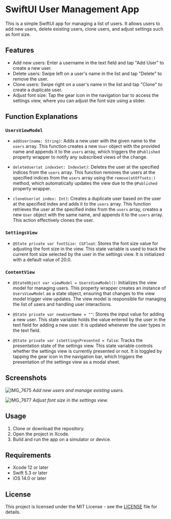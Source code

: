 # SwiftUI User Management App

This is a simple SwiftUI app for managing a list of users. It allows users to add new users, delete existing users, clone users, and adjust settings such as font size.

## Features

- Add new users: Enter a username in the text field and tap "Add User" to create a new user.
- Delete users: Swipe left on a user's name in the list and tap "Delete" to remove the user.
- Clone users: Swipe right on a user's name in the list and tap "Clone" to create a duplicate user.
- Adjust font size: Tap the gear icon in the navigation bar to access the settings view, where you can adjust the font size using a slider.

## Function Explanations

### `UsersViewModel`

- `addUser(name: String)`: Adds a new user with the given name to the `users` array. This function creates a new `User` object with the provided name and appends it to the `users` array, which triggers the `@Published` property wrapper to notify any subscribed views of the change.

- `deleteUser(at indexSet: IndexSet)`: Deletes the user at the specified indices from the `users` array. This function removes the users at the specified indices from the `users` array using the `remove(atOffsets:)` method, which automatically updates the view due to the `@Published` property wrapper.

- `cloneUser(at index: Int)`: Creates a duplicate user based on the user at the specified index and adds it to the `users` array. This function retrieves the user at the specified index from the `users` array, creates a new `User` object with the same name, and appends it to the `users` array. This action effectively clones the user.

### `SettingsView`

- `@State private var fontSize: CGFloat`: Stores the font size value for adjusting the font size in the view. This state variable is used to track the current font size selected by the user in the settings view. It is initialized with a default value of 20.0.

### `ContentView`

- `@StateObject var viewModel = UsersViewModel()`: Initializes the view model for managing users. This property wrapper creates an instance of `UsersViewModel` as a state object, ensuring that changes to the view model trigger view updates. The view model is responsible for managing the list of users and handling user interactions.

- `@State private var newUserName = ""`: Stores the input value for adding a new user. This state variable holds the value entered by the user in the text field for adding a new user. It is updated whenever the user types in the text field.

- `@State private var isSettingsPresented = false`: Tracks the presentation state of the settings view. This state variable controls whether the settings view is currently presented or not. It is toggled by tapping the gear icon in the navigation bar, which triggers the presentation of the settings view as a modal sheet.

## Screenshots

![IMG_7675](https://github.com/speedyfriend67/Simple-swipe-action-example/assets/82425907/e89f7b35-a48e-4cac-87c5-8a886a0109af)
*Add new users and manage existing users.*

![IMG_7677](https://github.com/speedyfriend67/Simple-swipe-action-example/assets/82425907/509259b6-69d5-4fb4-9af2-121e392a4e81)
*Adjust font size in the settings view.*

## Usage

1. Clone or download the repository.
2. Open the project in Xcode.
3. Build and run the app on a simulator or device.

## Requirements

- Xcode 12 or later
- Swift 5.3 or later
- iOS 14.0 or later

## License

This project is licensed under the MIT License - see the [LICENSE](LICENSE) file for details.
